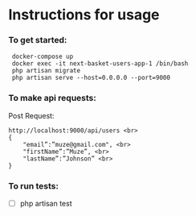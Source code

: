 <h1>Instructions for usage</h1>

<h3>To get started:</h3>

     docker-compose up
     docker exec -it next-basket-users-app-1 /bin/bash
     php artisan migrate
     php artisan serve --host=0.0.0.0 --port=9000


<h3>To make api requests:</h3>
Post Request: <br>

```
http://localhost:9000/api/users <br>
{
    "email”:”muze@gmail.com", <br>
    "firstName”:”Muze”, <br>
    "lastName”:”Johnson” <br>
}
```

<h3>To run tests:</h3>

- [ ] php artisan test <br>
